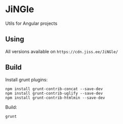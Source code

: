 JiNGle
======

Utils for Angular projects

Using
-----

All versions available on `https://cdn.jiss.ee/JiNGle/`

Build
-----
Install grunt plugins:

    npm install grunt-contrib-concat --save-dev
    npm install grunt-contrib-uglify --save-dev
    npm install grunt-contrib-htmlmin --save-dev

Build:

    grunt
